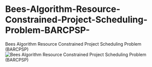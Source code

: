 # Bees-Algorithm-Resource-Constrained-Project-Scheduling-Problem-BARCPSP-
Bees Algorithm Resource Constrained Project Scheduling Problem (BARCPSP)
![Bees Algorithm Resource Constrained Project Scheduling Problem (BARCPSP)](https://user-images.githubusercontent.com/11339420/183436173-2e9b6e52-3691-465d-833a-fd1b3c2b2542.jpg)
